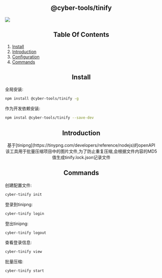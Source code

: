 <h2 align="center">@cyber-tools/tinify</h2>
<img src="https://20200729090508-1259190979.cos.ap-shanghai.myqcloud.com/5a11796605245c226910695917c87293.gif"/>
<h2 align="center">Table Of Contents</h2>
 
1. [Install](#Install)
2. [Introduction](#Introduction)
3. [Configuration](#Configuration)
4. [Commands](#Commands)
 
<h2 align="center">Install</h2>

全局安装:
```bash
npm install @cyber-tools/tinify -g
```

作为开发依赖安装:
```bash
npm instal @cyber-tools/tinify --save-dev
```
<h2 align="center">Introduction</h2>
<div align="center">
  基于[tinipng](https://tinypng.com/developers/reference/nodejs)的openAPI
  该工具用于批量压缩项目中的图片文件,为了防止重复压缩,会根据文件内容的MD5值生成tinify.lock.json记录文件
</div>

<h2 align="center">Commands</h2>

创建配置文件:
```bash
cyber-tinify init
```

登录到tinipng:
```bash
cyber-tinify login
```

登出tinipng:
```bash
cyber-tinify logout
```

查看登录信息:
```bash
cyber-tinify view
```

批量压缩:
```bash
cyber-tinify start
```

